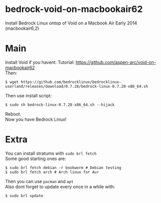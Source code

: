 # bedrock-void-on-macbookair62
Install Bedrock Linux ontop of Void on a Macbook Air Early 2014 (macbookair6,2)

# Main
Install Void if you havent: Tutorial: https://github.com/aspen-arc/void-on-macbookair62<br>
Then:

```
$ wget https://github.com/bedrocklinux/bedrocklinux-userland/releases/download/0.7.28/bedrock-linux-0.7.28-x86_64.sh
```

Then use install script:

```
$ sudo sh bedrock-linux-0.7.28-x86_64.sh --hijack
```
Reboot.<br>
Now you have Bedrock Linux!

# Extra
You can install stratums with `sudo brl fetch`<br>
Some good starting ones are:
```
$ sudo brl fetch debian -r bookworm # Debian testing
$ sudo brl fetch arch # Arch linux for Aur
```
Then you can use `pacman` and `apt`<br>
Also dont forget to update every once in a while with:
```
$ sudo brl update
```
